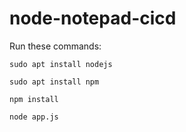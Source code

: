 # node-notepad-cicd

Run these commands:


`sudo apt install nodejs`


`sudo apt install npm`


`npm install`

`node app.js`

